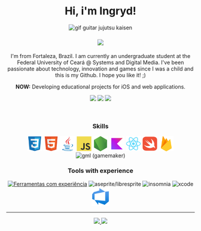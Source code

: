 
<div name="introduction" align="center">
  <h1>Hi, i'm Ingryd!</h1>
  <img src="https://github.com/user-attachments/assets/72ecd96d-7d1c-4f1a-bebe-a8250bd3f82f" alt="gif guitar jujutsu kaisen" height="200">
  <h3 align="center">
  <a href="https://ingryd-duarte.vercel.app">
    <img src="https://readme-typing-svg.demolab.com/?lines=Full-stack%20web%20and%20app%20developer;%20UI%2FUX%20Designer%20Jr;Always%20learning%20new%20things;See%20more%20works%20here&center=true&font=Fira%20Code&width=440&height=45&color=790cc2&pause=600&size=22" /></a>
  </h3>
  <p>I'm from Fortaleza, Brazil. I am currently an undergraduate student at the Federal University of Ceará @ Systems and Digital Media. I've been passionate about technology, innovation and games since I was a child and this is my Github. I hope you like it! ;)
  <p><b> NOW:</b> Developing educational projects for iOS and web applications.</p>

  <!-- Contact me -->
  <a href="www.linkedin.com/in/ingrydduarte"><img src="https://img.shields.io/badge/linkedin-5319bf.svg?style=for-the-badge&logo=linkedin&logoColor=white"></a>
  <a href="https://www.behance.net/ingrydduarte"><img src="https://img.shields.io/badge/behance-5319bf.svg?style=for-the-badge&logo=behance&logoColor=white"></a>
  <a href="https://tkdingryd.itch.io"><img src="https://img.shields.io/badge/itch.io-5319bf.svg?style=for-the-badge&logo=itch.io&logoColor=white"></a>

</div>

<br>

<div name="skills" align="center" gap="10">
    <h3>Skills</h3>
    <img src='https://github.com/devicons/devicon/blob/v2.16.0/icons/css3/css3-original.svg' alt='css' height='40'>
    <img src='https://github.com/devicons/devicon/blob/master/icons/html5/html5-original.svg' alt='html' height='40'>
    <img src='https://github.com/devicons/devicon/blob/master/icons/java/java-original.svg' alt='java' height='40'>
    <img src='https://github.com/devicons/devicon/blob/master/icons/javascript/javascript-original.svg' alt='js' height='40'>
    <img src='https://github.com/devicons/devicon/blob/master/icons/nodejs/nodejs-original.svg' alt='nodejs' height='40'>
    <img src='https://github.com/devicons/devicon/blob/master/icons/kotlin/kotlin-original.svg' alt='kotlin' height='40'>
    <img src='https://github.com/devicons/devicon/blob/master/icons/react/react-original.svg' alt='react' height='40'>
    <img src='https://github.com/devicons/devicon/blob/master/icons/swift/swift-original.svg' alt='swift' height='40'>
    <img src="https://github.com/devicons/devicon/blob/master/icons/firebase/firebase-original.svg" alt="firebase" height ="40">
    <img src='https://user-images.githubusercontent.com/60024796/170530530-b17fc2f4-91ad-4b2b-ad58-d6d4b3ed9aac.png' alt='gml (gamemaker)' height='40'>

  <h3>Tools with experience</h3>
    
  [![Ferramentas com experiência](https://skillicons.dev/icons?i=figma,gamemakerstudio,androidstudio,idea,vscode,godot,ai,git&theme=dark)](https://skillicons.dev)
  <img src="https://avatars.githubusercontent.com/u/21368660?s=200&v=4" alt="aseprite/libresprite" height="50">
  <img src="https://static-00.iconduck.com/assets.00/apps-insomnia-icon-2048x2048-2mq9u7v5.png" alt="insomnia" height="50">
   <img src="https://cdn.icon-icons.com/icons2/3053/PNG/512/xcode_macos_bigsur_icon_189539.png" alt="xcode" height="50">
   <img src="https://github.com/devicons/devicon/blob/master/icons/azuredevops/azuredevops-original.svg" alt="azure" height="50">

</div>

<hr>

<div align="center">
    <a href="https://github.com/ingrydf12">
      <img height="200em" src="https://github-readme-stats.vercel.app/api/top-langs/?username=ingrydf12&layout=compact&langs_count=9&theme=midnight-purple&hide=yacc&border_radius"/>
      <img height="200em" src="https://github-readme-stats.vercel.app/api?username=ingrydf12&show_icons=true&theme=midnight-purple&include_all_commits=true&count_private=true&border_radius"/>
    </a>
  </div>
